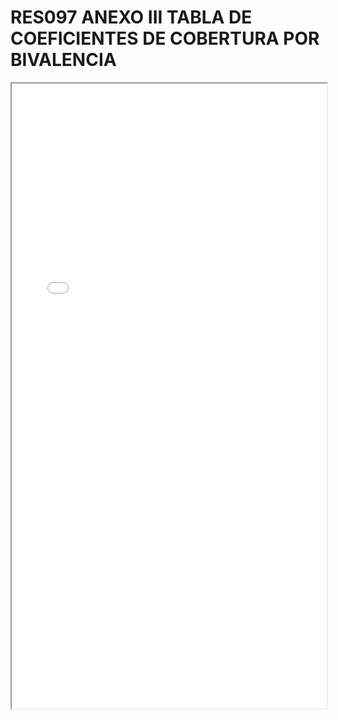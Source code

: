 
# RES097 ANEXO III TABLA DE COEFICIENTES DE COBERTURA POR BIVALENCIA

<iframe src="../RES097 ANEXO III TABLA DE COEFICIENTES DE COBERTURA POR BIVALENCIA.pdf" width="100%" height="1000px"></iframe>

